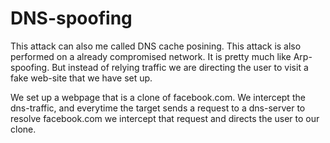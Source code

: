 # DNS-spoofing

This attack can also me called DNS cache posining.
This attack is also performed on a already compromised network. It is pretty much like Arp-spoofing. But instead of relying traffic we are directing the user to visit a fake web-site that we have set up.

We set up a webpage that is a clone of facebook.com. We intercept the dns-traffic, and everytime the target sends a request to a dns-server to resolve facebook.com we intercept that request and directs the user to our clone.